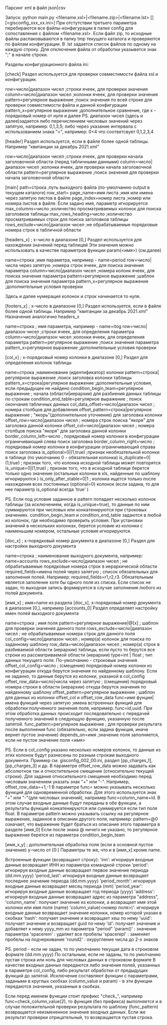 Парсинг xml в файл json|csv

Запуск:  python main.py <filename.xsl>|<filename.zip>|<filename.lst> [<inn>] [<gisconfig_xxx_xx.ini>]
При отстутствии третьего параметра перебираются все файлы-конфигурации в папке config
для сопоставления с файлом <filename.xsl>.
Если файл zip, то исходные файлы распаковываются в папку tmp текущего каталога и проверяются
по файлам конфигурации.
В .lst задается список файлов по одному на каждую строку. Для отключения файла от обработки указывется
знак ";" в начале строки.

Разделы конфигурационного файла ini:

[check]
Раздел используется для проверки совместимости файла xsl и конфигурации.

row=число|диапазон чисел            ;строки ячеек, для проверки значения
column=число|диапазон чисел         ;колонки ячеек, для проверки значения
pattern=регулярное выражение        ;поиск значения по всей строке для проверки совместимости файла и
                                     данной конфигурации
pattern_x=регулярное выражение      ;дополнительное сравнение, где x - порядковый номер от нуля и далее
PS. диапазон чисел (здесь и далее)задается либо перечислением числовых значений через запятую,
например: 0,1,3,5; либо через указание интервала с использованием знака "<",
например: 0<4 что соответсвует 0,1,2,3,4

[header]
Раздел используется, если в файле более одной таблицы. Например "квитанции за декабрь 2021.xml"

row=число|диапазон чисел            ;строки ячеек, для проверки начала заголовочной области
                                    (перед табличными данными)
column=число|диапазон чисел         ;колонки ячеек, для проверки начала заголовочной области
pattern=регулярное выражение        ;поиск значения для проверки начала заголовочной области

[main]
path=строка                         ;путь выходного файла (по-умолчанию output в текущем каталоге)
row_start=
page_name=имя листа                 ;имя или имена через запятую листов в файле
page_index=номер листа              ;номер или номера листов в файле. Если задано имя, параметр игнорируется 
max_columns=число                   ;количество просматриваемых колонок для поиска заголовков таблицы
max_rows_heading=число              ;количество просматриваемых строк для поиска заголовков таблицы
rows_exclude=число|диапазон чисел   ;не обрабатываемые порядковые номера строк в табличной области


[headers_x] ; x-число в диапазоне [0,]
Раздел используется для нахождения значений перед таблицей
Эти значения можно использовать в качестве параметров функции param(<имя>) (см.далее)

name=строка                         ;имя параметра, например - name=period
row=число|числа через запятую       ;номера строк ячеек, для поиска значения параметра
column=число|диапазон чисел         ;номера колонк ячеек, для поиска значения параметра
pattern=регулярное выражение        ;шаблон для поиска значения параметра
pattern_x=регулярное выражение      ;дополнительные условия проверки

Здесь и далее нумерация колонок и строк начинается то нуля.

[footers_x] ; x-число в диапазоне [0,]
Раздел используется, если в файле более одной таблицы. Например "квитанции за декабрь 2021.xml"
Назначение аналогично headers_x

name=строка                        ; имя параметра, например - name=itog
row=число|диапазон чисел           ;строки ячеек, для определения параметра
column=число|диапазон чисел        ;колонки ячеек, для определения параметра
pattern=регулярное выражение       ;поиск значения параметра
pattern_x=регулярное выражение     ;дополнительные условия проверки


[col_x] ; x-порядковый номер колонки в диапазоне [0,]
Раздел для определения колонок таблицы

name=строка                                 ;наименование (идентификатор) колонки
pattern=строка|регулярное выражение         ;поиск заголовка колонки таблицы
pattern_x=строка|регулярное выражение       ;дополнительные условия, если предыдущее не найдено
condition_begin_team=регулярное выражение   ; начала (области|иерархии) для разбиения данных таблицы по строкам
condition_end_table=регулярное выражение    ; поиск окончания табличных данных
col_data_offset=число|диапазон чисел        ; номера столбцов для добавления 
offset_pattern=строка|регулярное выражение  ; "якорь"(дополнительное уточнение) для заголовка колонки
offset_row=число|диапазон чисел             ; номера строк поиска "якоря" для заголовка данной колонки
offset_col=число|диапазон чисел             ; номера столбцов поиска "якоря" для заголовка данной колонки
border_column_left=число                    ; порядковый номер колонки в конфигурации ограничивающий слева
                                              поиск заголовка
border_column_right=число                    ; порядковый номер колонки в конфигурации ограничивающий справа
                                              поиск заголовка
is_optional=0|(1,true)                       ;признак необязательной колонки в таблице (по умолчанию
                                               0 - обязательная колонка)
is_duplicate=0|(1,true)                      ; признак того, что колонка исходной таблицы может повторятся
is_unique=0|(1,true)                         ; признак того, что в исходной таблице берется только 
                                              одно значение (остальные колонки в xls, найденные по шаблону
                                               игнорируются )
is_only_after_stable=0|1                     ; колонка ищется только после нахождения всех постоянных
                                               (optional=0) колонок (если задана, то для нее параметр 
                                               is_optional всегда 'true' )

PS. Если под условие заданное в pattern попадает несколько колонок таблицы (за исключением, когда is_unique=true), то данные по ним суммируются при числовых или конкатенируются при строковых значениях.
condition_begin_team и condition_end_table задаются в любой из колонок, где необходимо проверить условия.
При установки значений в нескольких колонках, берется условие из колонки с наименьшим номером, остальные
условия игнорируются.

[doc_x] ; x-порядковый номер документа в диапазоне [0,]
Раздел для настройки выходного документа

name=строка                                 ; наименование выходного документа, например: name=accounts
rows_exclude=число|диапазон чисел           ; не обрабатываемые порядковые номера строк в иерархической области
required_fields=имена полей через запятую   ; список обязательных для заполнения полей.
                                              Например: required_fields=r1,r2,r3. Обязательным является заполение
                                              хотя бы одного поля из списка. Если список не задан, то выходная запись формируется в случае заполнения любого из полей документа.


[имя_x] ; имя=name из раздела [doc_x], x-порядковый номер документа в диапазоне [0,], например [accounts_0]
Раздел определяет настройку имен полей выходного документа

name=строка                              ; имя поля
pattern=регулярное выражение|@[x]        ; шаблон для проверки значения данного поля
rows_exclude=число|диапазон чисел        ; не обрабатываемые номера строк для данного поля
col_config=число|диапазон чисел          ; номер(а) колонок для поиска по заданному шаблону
row_data=число|диапазон чисел            ; номер(а) строк в разбиваемой области (иерархии) таблицы, если пусто
                                          то берутся все строки из рассматриваемой области (иерархии)
type=int | float                         ; тип данных текущего поля. По-умолчанию - строковые значения
offset_col_config=число                  ; (смещение) порядковый номер колонки из конфигурации откуда
                                            берутся значения по найденному шаблону. Если не  заданно, то данные берутся из колонки, указаной в col_config
offset_row_data=число|числа через запятую  ; (смещение) порядковый номера строки в области (иерархии)
                                            откуда берутся значения по найденному шаблону
offset_pattern=регулярное выражение       ; шаблон для данных из колонки offset_col и offset_row_data
func=имя фунции|имена функций через запятую   ;имена встроенных функций для обработки полученного значения поля,
                                                например: func=id,uuid. При этом обработка данных происходит последовательно с передачей полученного значений в следующую
                                                функцию, указанную после запятой.
func_pattern=регулярное выражение         ; для проверки результата после выполнения func (обязательно,
                                            если задана функция, иначе вернет пустое значение)
depends_on=имя                             ;значение поля заполняется, если не пустое значение поля <имя>

PS. Если в col_config указано несколько номеров колонок, то данные из этих колонок будут разнесены по разным строкам
выходного документа. Приимер см. gisconfig_002_00.ini, раздел [pp_charges_1], [pp_charges_3] и др.
В параметре offset_row_data можно задавать как абсолютное так и отностительное смещение (относительно
текущей строки).
Для задания относительного смещения необходимо перед числовым значением указать знак "+" или "-".
Например, offset_row_data=+1,-1
В параметре func= можно указывать несколько функций для одновременной обработки. Для этого используется знак "+" или "-"(для числовых значений),
например func=column_name+id. В этом случае входные данные будут переданы в обе функции, а результаты функций конкатенируются или суммируется если тип поля float.
В параметре pattern можно указывать ссылку на регулярное выражение, заданное в описании другого поля,
например: pattern=@0 означает, что выражение будет браться из описание этого параметра в разделе [имя_0]
Если после знака @ ничего не указано, то регулярное выражение берется из параметра condition_begin_team


[имя_x_y] ; дополнительная обработка поля (если в основной пустое значение) y-число от [0:]
Параметры те же, что и в [имя_x] кроме name.

Встроенные функции (возвращают строку):
    'inn': игнорируя входные данные возвращает ИНН из параметра командной строки
    'period': игнорируя входные данные возвращает первое значение периода (dd.mm.yyyy)
    'period_last': игнорируя входные данные возвращает последнее значение периода (dd.mm.yyyy)
    'period_month': игнорируя входные данные возвращает месяц периода (mm)
    'period_year': игнорируя входные данные возвращает год периода (yyyy)
    'address': игнорируя входные данные возвращает адрес из параметра "address",
    'column_name': получает значение из колонки, а возвращает имя этой колонки или имя поля (name)
    'column_value(<номер поля>)': игнорируя входные данные возвращает значение колонки, номер которой указан в скобках
    'hash': получает значение и возвращает хеш по нему
    'uuid': получает значение и возвращает guid по нему
    'id': получает значение и добавляет к нему yyyy_mm из параметра "period"
    'param(<name>)' : значение параметра <name>
    'spacerem' : удаляет все пробелы
    'spacerepl' : заменяет пробелы на подчеркивание
    'round2'    : окуругление числа до 2-х знаков


PS. period - если не задан, то по умолчанию текущая дата в строковом формате (dd.mm.yyyy)
По остальным, если не заданы, то по умолчанию пустая строка или ноль для числовых данных в строковом формате
В качестве входных данных передаются либо значения полей, указанных в параметре col_config, либо результат обработки от предыдущих функций до запятой. Исключение составляют функции с параметрами, задаными в круглых скобхах (column_value и param) - в эти функции передаются значения, указанные в скобках.

Если перед именем функции стоит префикс "check_", например func=check_column_value(2), то функция (без префикса) выполняется и в случае положительной проверки результата по шаблону (func_pattern) возвращается неизмененное значение
входных данных. Если же результат проверки отрицательный, то возвращается пустая строка.
